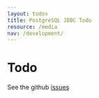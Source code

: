 ```yaml
---
layout: todos
title: PostgreSQL JDBC Todo
resource: /media
nav: /development/
---
```



# Todo 
 See the github [issues](https://github.com/pgjdbc/pgjdbc/issues)
